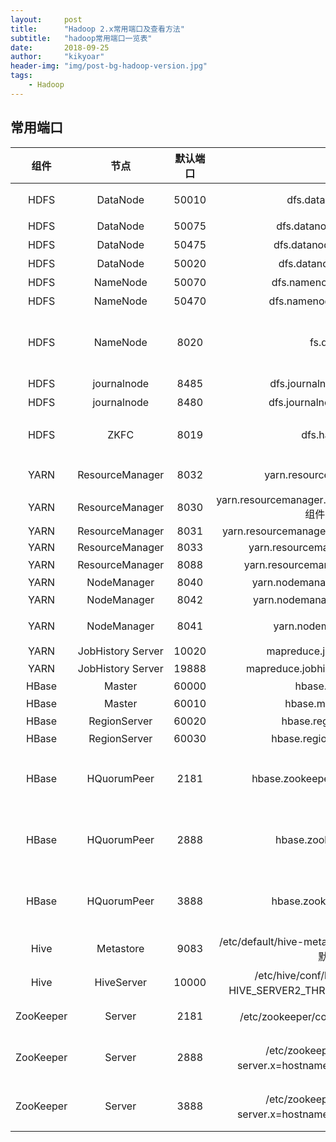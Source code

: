 ```yaml
---
layout:     post
title:      "Hadoop 2.x常用端口及查看方法"
subtitle:   "hadoop常用端口一览表"
date:       2018-09-25
author:     "kikyoar"
header-img: "img/post-bg-hadoop-version.jpg"
tags:
    - Hadoop
---  
```



## 常用端口  

组件|	节点	|默认端口	|配置	|用途说明
:--:|:--:|:--:|:--:|:--:|
HDFS	|DataNode	|50010	|dfs.datanode.address| datanode服务端口，用于数据传输
HDFS	|DataNode|	50075	|dfs.datanode.http.address|http服务的端口
HDFS	|DataNode|	50475|	dfs.datanode.https.address|https服务的端口
HDFS	|DataNode	|50020|	dfs.datanode.ipc.address|ipc服务的端口
HDFS	|NameNode|	50070|dfs.namenode.http-address|http服务的端口
HDFS	|NameNode	|50470	|dfs.namenode.https-address|https服务的端口
HDFS	|NameNode	|8020	|fs.defaultFS	|接收Client连接的RPC端口，用于获取文件系统metadata信息
HDFS	|journalnode	|8485	|dfs.journalnode.rpc-address|RPC服务
HDFS	|journalnode	|8480	|dfs.journalnode.http-address|HTTP服务
HDFS	|ZKFC	|8019	|dfs.ha.zkfc.port	|ZooKeeper FailoverController，用于NN HA
YARN	|ResourceManager	|8032	|yarn.resourcemanager.address|RM的applications manager(ASM)端口
YARN	|ResourceManager	|8030	|yarn.resourcemanager.scheduler.addressscheduler组件的IPC端口
YARN	|ResourceManager|	8031	|yarn.resourcemanager.resource-tracker.address	|IPC
YARN	|ResourceManager|	8033	|yarn.resourcemanager.admin.address|IPC
YARN	|ResourceManager|	8088	|yarn.resourcemanager.webapp.address|http服务端口
YARN	|NodeManager	|8040	|yarn.nodemanager.localizer.address|localizer IPC
YARN	|NodeManager	|8042	|yarn.nodemanager.webapp.address|http服务端口
YARN	|NodeManager	|8041	|yarn.nodemanager.address|NM中container manager的端口
YARN	|JobHistory Server	|10020	|mapreduce.jobhistory.address|IPC
YARN	|JobHistory Server|	19888|	mapreduce.jobhistory.webapp.address|http服务端口
HBase|	Master|	60000	|hbase.master.port|IPC
HBase|	Master|	60010	|hbase.master.info.port|http服务端口
HBase|	RegionServer	|60020|	hbase.regionserver.port|IPC
HBase	|RegionServer	|60030	|hbase.regionserver.info.port|http服务端口
HBase	|HQuorumPeer	|2181	|hbase.zookeeper.property.clientPort	|HBase-managed ZK mode，使用独立的ZooKeeper集群则不会启用该端口
HBase	|HQuorumPeer	|2888	|hbase.zookeeper.peerport	|HBase-managed ZK mode，使用独立的ZooKeeper集群则不会启用该端口。
HBase	|HQuorumPeer|	3888|	hbase.zookeeper.leaderport	|HBase-managed ZK mode，使用独立的ZooKeeper集群则不会启用该端口。
Hive|	Metastore	|9083	|/etc/default/hive-metastore中export PORT=<port>来更新默认端口|	 
Hive	|HiveServer	|10000|	/etc/hive/conf/hive-env.sh中export HIVE_SERVER2_THRIFT_PORT=<port>来更新默认端口|	 
ZooKeeper	|Server|2181	|/etc/zookeeper/conf/zoo.cfg中clientPort=<port>	|对客户端提供服务的端口|
ZooKeeper	|Server	|2888	|/etc/zookeeper/conf/zoo.cfg中server.x=hostname:`nnnnn`:nnnnn，标注部分|follower用来连接到leader，只在leader上监听该端口
ZooKeeper|	Server|	3888	|/etc/zookeeper/conf/zoo.cfg中server.x=hostname:nnnnn:`nnnnn`，标注部分|用于leader选举的。只在electionAlg是1,2或3(默认)时需要

